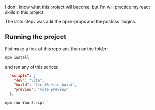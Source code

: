 I don't know what this project will become, but I'm will practice my react skills in this project.


The lasts steps was add the open-props and the postcss plugins.

## Running the project

Fist make a fork of this repo and then on the folder:


```sh
npm install
```

and run any of this scripts:


```json
  "scripts": {
    "dev": "vite",
    "build": "tsc && vite build",
    "preview": "vite preview"
  },                            

```
```sh
npm run YourScript
```


